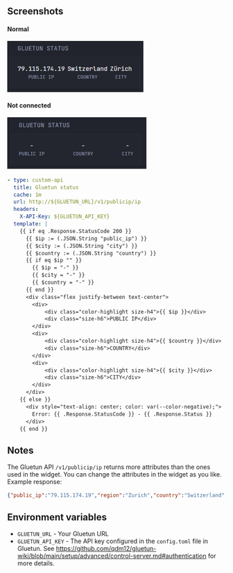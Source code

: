 ## Screenshots
#### Normal
![](./preview.png)
#### Not connected
![](./preview-noresult.png)

```yaml
- type: custom-api
  title: Gluetun status
  cache: 1m
  url: http://${GLUETUN_URL}/v1/publicip/ip
  headers:
    X-API-Key: ${GLUETUN_API_KEY}
  template: |
    {{ if eq .Response.StatusCode 200 }}
      {{ $ip := (.JSON.String "public_ip") }}
      {{ $city := (.JSON.String "city") }}
      {{ $country := (.JSON.String "country") }}
      {{ if eq $ip "" }}
        {{ $ip = "-" }}
        {{ $city = "-" }}
        {{ $country = "-" }}
      {{ end }}
      <div class="flex justify-between text-center">
        <div>
            <div class="color-highlight size-h4">{{ $ip }}</div>
            <div class="size-h6">PUBLIC IP</div>
        </div>
        <div>
            <div class="color-highlight size-h4">{{ $country }}</div>
            <div class="size-h6">COUNTRY</div>
        </div>
        <div>
            <div class="color-highlight size-h4">{{ $city }}</div>
            <div class="size-h6">CITY</div>
        </div>
      </div>
    {{ else }}
      <div style="text-align: center; color: var(--color-negative);">
        Error: {{ .Response.StatusCode }} - {{ .Response.Status }}
      </div>
    {{ end }}
```
## Notes
The Gluetun API `/v1/publicip/ip` returns more attributes than the ones used in the widget. You can change the attributes in the widget as you like.
Example response:
```json
{"public_ip":"79.115.174.19","region":"Zurich","country":"Switzerland","city":"Zürich","location":"47.3667,8.5500","organization":"AS209103 Proton AG","postal_code":"8000","timezone":"Europe/Zurich"}
```
## Environment variables
- `GLUETUN_URL` - Your Gluetun URL
- `GLUETUN_API_KEY` - The API key configured in the `config.toml` file in Gluetun. See https://github.com/qdm12/gluetun-wiki/blob/main/setup/advanced/control-server.md#authentication for more details.
